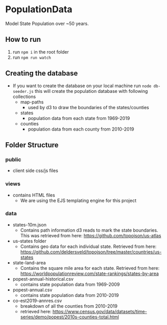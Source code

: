 # PopulationData
Model State Population over ~50 years.

## How to run
1. run `npm i` in the root folder
2. run `npm run watch`

## Creating the database
* If you want to create the database on your local machine run `node db-seeder.js` this will create the population database with following collections
    * map-paths
        * used by d3 to draw the boundaries of the states/counties
    * states
        * population data from each state from 1969-2019
    * counties
        * population data from each county from 2010-2019

## Folder Structure

### public
* client side css/js files

### views
* contains HTML files
    * We are using the EJS templating engine for this project


### data
* states-10m.json
    * Contains path information d3 reads to mark the state boundaries. This was retrieved from here: https://github.com/topojson/us-atlas
* us-states folder
    * Contains geo data for each individual state. Retrieved from here: https://github.com/deldersveld/topojson/tree/master/countries/us-states
* state-land-area
    * Contains the square mile area for each state. Retrieved from here: https://worldpopulationreview.com/state-rankings/states-by-area
* popest-annual-historical.csv
    * contains state population data from 1969-2009
* popest-annual.csv
    * contains state population data from 2010-2019
* co-est2019-annres.csv
    * breakdown of all the counties from 2010-2019 
    * retrieved here: https://www.census.gov/data/datasets/time-series/demo/popest/2010s-counties-total.html